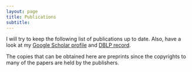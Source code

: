 ```yaml
---
layout: page
title: Publications
subtitle: 
---
```


I will try to keep the following list of publications up to date. Also, have a look at my [Google Scholar profile](https://scholar.google.com/citations?user=RnfTeq8AAAAJ) and [DBLP record](http://dblp.uni-trier.de/pers/hd/l/Luckow:Kasper_S=oslash=e).

The copies that can be obtained here are preprints since the copyrights to many of the papers are held by the publishers.
